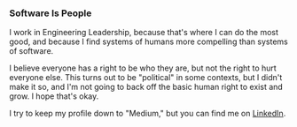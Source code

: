 ### Software Is People

I work in Engineering Leadership, because that's where I can do the most good, and because I find systems of humans more compelling than systems of software.

I believe everyone has a right to be who they are, but not the right to hurt everyone else. This turns out to be "political" in some contexts, but I didn't make it so, and I'm not going to back off the basic human right to exist and grow. I hope that's okay.

I try to keep my profile down to "Medium," but you can find me on [LinkedIn](https://www.linkedin.com/in/arbitrary/).

<!--
**randomcamel/randomcamel** is a ✨ _special_ ✨ repository because its `README.md` (this file) appears on your GitHub profile.

Here are some ideas to get you started:

- 🔭 I’m currently working on ...
- 🌱 I’m currently learning ...
- 👯 I’m looking to collaborate on ...
- 🤔 I’m looking for help with ...
- 💬 Ask me about ...
- 📫 How to reach me: ...
- 😄 Pronouns: ...
- ⚡ Fun fact: ...
-->

